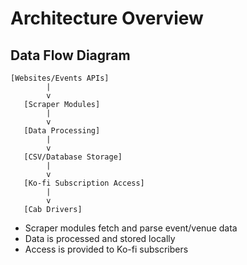 # Architecture Overview

## Data Flow Diagram

```
[Websites/Events APIs]
        |
        v
   [Scraper Modules]
        |
        v
   [Data Processing]
        |
        v
   [CSV/Database Storage]
        |
        v
   [Ko-fi Subscription Access]
        |
        v
   [Cab Drivers]
```

- Scraper modules fetch and parse event/venue data
- Data is processed and stored locally
- Access is provided to Ko-fi subscribers

<!-- Shit yo that's what we forgot to bring on in here. It was friggin apify. Like key player in data scraping is the data scraping central part the professional of data scraping amplify what is wrong with me Jesus Christ we'll get back on that. I'll get amplify going right now because it's 6 PM and we should probably get some data scraping done. Try to get like every 15 minutes done try to get the map going and heat map going and yeah. -->